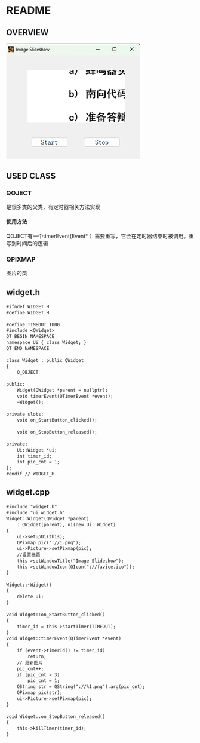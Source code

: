 # README

## OVERVIEW

![image-20250308130007118](README.assets/image-20250308130007118.png)

## USED CLASS

### QOJECT

是很多类的父类，有定时器相关方法实现

#### 使用方法

QOJECT有一个timerEvent(Event* ）需要重写，它会在定时器结束时被调用。重写到时间后的逻辑

### QPIXMAP

图片的类

## widget.h

```
#ifndef WIDGET_H
#define WIDGET_H

#define TIMEOUT 1000
#include <QWidget>
QT_BEGIN_NAMESPACE
namespace Ui { class Widget; }
QT_END_NAMESPACE

class Widget : public QWidget
{
    Q_OBJECT

public:
    Widget(QWidget *parent = nullptr);
    void timerEvent(QTimerEvent *event);
    ~Widget();

private slots:
    void on_StartButton_clicked();

    void on_StopButton_released();

private:
    Ui::Widget *ui;
    int timer_id;
    int pic_cnt = 1;
};
#endif // WIDGET_H

```

## widget.cpp

```
#include "widget.h"
#include "ui_widget.h"
Widget::Widget(QWidget *parent)
    : QWidget(parent), ui(new Ui::Widget)
{
    ui->setupUi(this);
    QPixmap pic("://1.png");
    ui->Picture->setPixmap(pic);
    //设置标题
    this->setWindowTitle("Image Slideshow");
    this->setWindowIcon(QIcon("://favice.ico"));
}

Widget::~Widget()
{
    delete ui;
}

void Widget::on_StartButton_clicked()
{
    timer_id = this->startTimer(TIMEOUT);
}
void Widget::timerEvent(QTimerEvent *event)
{
    if (event->timerId() != timer_id)
        return;
    // 更新图片
    pic_cnt++;
    if (pic_cnt > 3)
        pic_cnt = 1;
    QString str = QString("://%1.png").arg(pic_cnt);
    QPixmap pic(str);
    ui->Picture->setPixmap(pic);
}

void Widget::on_StopButton_released()
{
    this->killTimer(timer_id);
}


```

